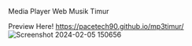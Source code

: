 Media Player Web Musik Timur

Preview Here!
https://pacetech90.github.io/mp3timur/
![Screenshot 2024-02-05 150656](https://github.com/pacetech90/mp3timur.github.io/assets/55420029/49295dd5-dcff-42b5-8fd0-25f31fa505a9)
